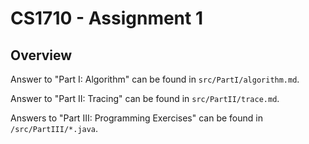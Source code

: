 # CS1710 - Assignment 1

## Overview

Answer to "Part I: Algorithm" can be found in `src/PartI/algorithm.md`.

Answer to "Part II: Tracing" can be found in `src/PartII/trace.md`.

Answers to "Part III: Programming Exercises" can be found in `/src/PartIII/*.java`.